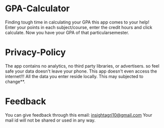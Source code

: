 # GPA-Calculator
Finding tough time in calculating your GPA this app comes to your help! Enter your points in each subject/course, enter the credit hours and click calculate. Now you have your GPA of that particularsemester.

# Privacy-Policy
The app contains no analytics, no third party libraries, or advertisers.
so feel safe your data doesn't leave your phone.
This app doesn't even access the internet!!!
All the data you enter reside locally.
This may subjected to change**.

# Feedback
You can give feedback through this email: 
insightagri10@gmail.com
Your mail id will not be shared or used in any way.
